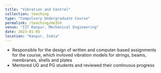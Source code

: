 ```yaml
---
title: "Vibration and Control"
collection: teaching
type: "Compulsory Undergraduate Course"
permalink: /teaching/me354
venue: "IIT Kanpur, Mechanical Engineering"
date: 2023-01-05
location: "Kanpur, India"
---
```


* Responsible for the design of written and computer-based assignments for the course, which invloved vibration models for strings, beams, membranes, shells and plates
* Mentored UG and PG students and reviewed their continuous progress
